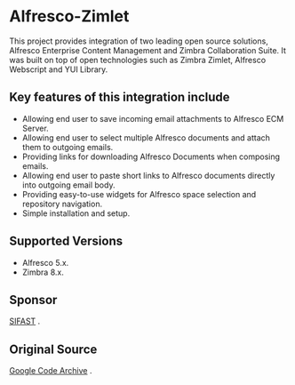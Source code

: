 Alfresco-Zimlet
===============

This project provides integration of two leading open source solutions, Alfresco Enterprise Content Management and Zimbra Collaboration Suite. It was built on top of open technologies such as Zimbra Zimlet, Alfresco Webscript and YUI Library.

Key features of this integration include
-----------------------------------------
- Allowing end user to save incoming email attachments to Alfresco ECM Server.
- Allowing end user to select multiple Alfresco documents and attach them to outgoing emails.
- Providing links for downloading Alfresco Documents when composing emails.
- Allowing end user to paste short links to Alfresco documents directly into outgoing email body.
- Providing easy-to-use widgets for Alfresco space selection and repository navigation.
- Simple installation and setup.

Supported Versions
------------------
- Alfresco 5.x. 
- Zimbra 8.x.

Sponsor
------------------
[SIFAST][2] .

Original Source
---------------
[Google Code Archive][1] .


[1]:  https://code.google.com/archive/p/alfresco-zimlet/
[2]:  http://www.sifast.com/soci%C3%A9t%C3%A9/Tunisie-Sfax

